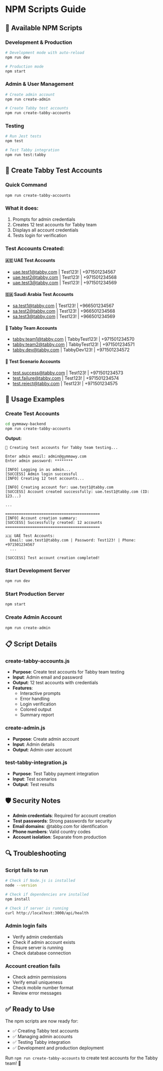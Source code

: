 # NPM Scripts Guide

## 🚀 **Available NPM Scripts**

### **Development & Production**
```bash
# Development mode with auto-reload
npm run dev

# Production mode
npm start
```

### **Admin & User Management**
```bash
# Create admin account
npm run create-admin

# Create Tabby test accounts
npm run create-tabby-accounts
```

### **Testing**
```bash
# Run Jest tests
npm test

# Test Tabby integration
npm run test:tabby
```

## 👥 **Create Tabby Test Accounts**

### **Quick Command**
```bash
npm run create-tabby-accounts
```

### **What it does:**
1. Prompts for admin credentials
2. Creates 12 test accounts for Tabby team
3. Displays all account credentials
4. Tests login for verification

### **Test Accounts Created:**

#### **🇦🇪 UAE Test Accounts**
- uae.test1@tabby.com | Test123! | +971501234567
- uae.test2@tabby.com | Test123! | +971501234568
- uae.test3@tabby.com | Test123! | +971501234569

#### **🇸🇦 Saudi Arabia Test Accounts**
- sa.test1@tabby.com | Test123! | +966501234567
- sa.test2@tabby.com | Test123! | +966501234568
- sa.test3@tabby.com | Test123! | +966501234569

#### **👥 Tabby Team Accounts**
- tabby.team1@tabby.com | TabbyTest123! | +971501234570
- tabby.team2@tabby.com | TabbyTest123! | +971501234571
- tabby.dev@tabby.com | TabbyDev123! | +971501234572

#### **🧪 Test Scenario Accounts**
- test.success@tabby.com | Test123! | +971501234573
- test.failure@tabby.com | Test123! | +971501234574
- test.reject@tabby.com | Test123! | +971501234575

## 🔧 **Usage Examples**

### **Create Test Accounts**
```bash
cd gymmawy-backend
npm run create-tabby-accounts
```

**Output:**
```
👥 Creating test accounts for Tabby team testing...

Enter admin email: admin@gymmawy.com
Enter admin password: ********

[INFO] Logging in as admin...
[SUCCESS] Admin login successful
[INFO] Creating 12 test accounts...

[INFO] Creating account for: uae.test1@tabby.com
[SUCCESS] Account created successfully: uae.test1@tabby.com (ID: 123...)

...

==========================================
[INFO] Account creation summary:
[SUCCESS] Successfully created: 12 accounts
==========================================

🇦🇪 UAE Test Accounts:
  Email: uae.test1@tabby.com | Password: Test123! | Phone: +971501234567
  ...

[SUCCESS] Test account creation completed!
```

### **Start Development Server**
```bash
npm run dev
```

### **Start Production Server**
```bash
npm start
```

### **Create Admin Account**
```bash
npm run create-admin
```

## 📋 **Script Details**

### **create-tabby-accounts.js**
- **Purpose**: Create test accounts for Tabby team testing
- **Input**: Admin email and password
- **Output**: 12 test accounts with credentials
- **Features**:
  - Interactive prompts
  - Error handling
  - Login verification
  - Colored output
  - Summary report

### **create-admin.js**
- **Purpose**: Create admin account
- **Input**: Admin details
- **Output**: Admin user account

### **test-tabby-integration.js**
- **Purpose**: Test Tabby payment integration
- **Input**: Test scenarios
- **Output**: Test results

## 🛡️ **Security Notes**

- **Admin credentials**: Required for account creation
- **Test passwords**: Strong passwords for security
- **Email domains**: @tabby.com for identification
- **Phone numbers**: Valid country codes
- **Account isolation**: Separate from production

## 🔍 **Troubleshooting**

### **Script fails to run**
```bash
# Check if Node.js is installed
node --version

# Check if dependencies are installed
npm install

# Check if server is running
curl http://localhost:3000/api/health
```

### **Admin login fails**
- Verify admin credentials
- Check if admin account exists
- Ensure server is running
- Check database connection

### **Account creation fails**
- Check admin permissions
- Verify email uniqueness
- Check mobile number format
- Review error messages

## ✅ **Ready to Use**

The npm scripts are now ready for:
- ✅ Creating Tabby test accounts
- ✅ Managing admin accounts
- ✅ Testing Tabby integration
- ✅ Development and production deployment

Run `npm run create-tabby-accounts` to create test accounts for the Tabby team! 🚀
